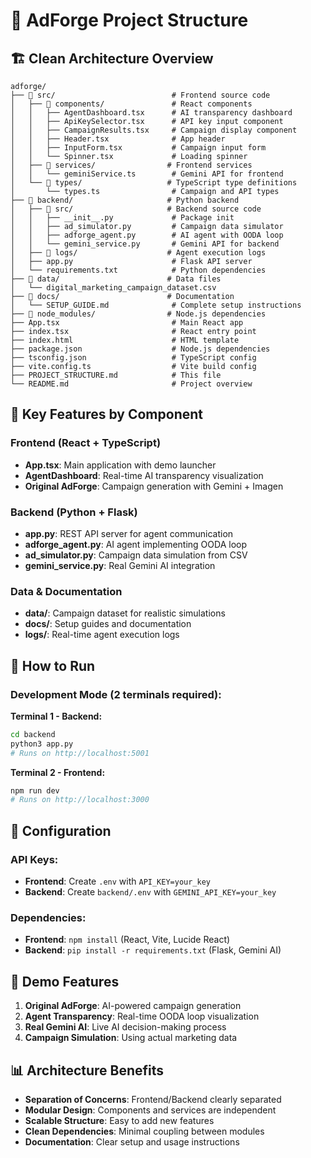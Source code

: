 # 📁 AdForge Project Structure

## 🏗️ **Clean Architecture Overview**

```
adforge/
├── 📁 src/                          # Frontend source code
│   ├── 📁 components/               # React components
│   │   ├── AgentDashboard.tsx      # AI transparency dashboard
│   │   ├── ApiKeySelector.tsx      # API key input component
│   │   ├── CampaignResults.tsx     # Campaign display component
│   │   ├── Header.tsx              # App header
│   │   ├── InputForm.tsx           # Campaign input form
│   │   └── Spinner.tsx             # Loading spinner
│   ├── 📁 services/                # Frontend services
│   │   └── geminiService.ts        # Gemini API for frontend
│   └── 📁 types/                   # TypeScript type definitions
│       └── types.ts                # Campaign and API types
├── 📁 backend/                     # Python backend
│   ├── 📁 src/                     # Backend source code
│   │   ├── __init__.py             # Package init
│   │   ├── ad_simulator.py         # Campaign data simulator
│   │   ├── adforge_agent.py        # AI agent with OODA loop
│   │   └── gemini_service.py       # Gemini API for backend
│   ├── 📁 logs/                    # Agent execution logs
│   ├── app.py                      # Flask API server
│   └── requirements.txt            # Python dependencies
├── 📁 data/                        # Data files
│   └── digital_marketing_campaign_dataset.csv
├── 📁 docs/                        # Documentation
│   └── SETUP_GUIDE.md              # Complete setup instructions
├── 📁 node_modules/                # Node.js dependencies
├── App.tsx                         # Main React app
├── index.tsx                       # React entry point
├── index.html                      # HTML template
├── package.json                    # Node.js dependencies
├── tsconfig.json                   # TypeScript config
├── vite.config.ts                  # Vite build config
├── PROJECT_STRUCTURE.md            # This file
└── README.md                       # Project overview
```

## 🎯 **Key Features by Component**

### **Frontend (React + TypeScript)**
- **App.tsx**: Main application with demo launcher
- **AgentDashboard**: Real-time AI transparency visualization
- **Original AdForge**: Campaign generation with Gemini + Imagen

### **Backend (Python + Flask)**
- **app.py**: REST API server for agent communication
- **adforge_agent.py**: AI agent implementing OODA loop
- **ad_simulator.py**: Campaign data simulation from CSV
- **gemini_service.py**: Real Gemini AI integration

### **Data & Documentation**
- **data/**: Campaign dataset for realistic simulations
- **docs/**: Setup guides and documentation
- **logs/**: Real-time agent execution logs

## 🚀 **How to Run**

### **Development Mode (2 terminals required):**

**Terminal 1 - Backend:**
```bash
cd backend
python3 app.py
# Runs on http://localhost:5001
```

**Terminal 2 - Frontend:**
```bash
npm run dev
# Runs on http://localhost:3000
```

## 🔧 **Configuration**

### **API Keys:**
- **Frontend**: Create `.env` with `API_KEY=your_key`
- **Backend**: Create `backend/.env` with `GEMINI_API_KEY=your_key`

### **Dependencies:**
- **Frontend**: `npm install` (React, Vite, Lucide React)
- **Backend**: `pip install -r requirements.txt` (Flask, Gemini AI)

## 🎪 **Demo Features**

1. **Original AdForge**: AI-powered campaign generation
2. **Agent Transparency**: Real-time OODA loop visualization
3. **Real Gemini AI**: Live AI decision-making process
4. **Campaign Simulation**: Using actual marketing data

## 📊 **Architecture Benefits**

- **Separation of Concerns**: Frontend/Backend clearly separated
- **Modular Design**: Components and services are independent
- **Scalable Structure**: Easy to add new features
- **Clean Dependencies**: Minimal coupling between modules
- **Documentation**: Clear setup and usage instructions

